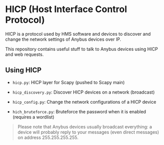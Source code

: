 HICP (Host Interface Control Protocol)
======================================

HICP is a protocol used by HMS software and devices to discover and change the
network settings of Anybus devices over IP.

This repository contains useful stuff to talk to Anybus devices using HICP and web requests.


## Using HICP

- `hicp.py`: HICP layer for Scapy (pushed to Scapy main)

- `hicp_discovery.py`: Discover HICP devices on a network (broadcast)
- `hicp_config.py`: Change the network configurations of a HICP device
- `hich_bruteforce.py`: Bruteforce the password when it is enabled (requires a
  wordlist)

> Please note that Anybus devices usually broadcast everything: a device will
  probably reply to your messages (even direct messages) on address
  255.255.255.255.

